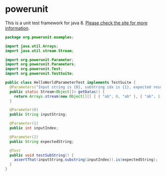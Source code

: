 powerunit
=========

This is a unit test framework for java 8. [Please check the site for more information](http://powerunit.github.io/powerunit/).

```java
package org.powerunit.examples;

import java.util.Arrays;
import java.util.stream.Stream;

import org.powerunit.Parameter;
import org.powerunit.Parameters;
import org.powerunit.Test;
import org.powerunit.TestSuite;

public class HelloWorldParameterTest implements TestSuite {
  @Parameters("Input string is {0}, subString idx is {1}, expected result is {2}")
  public static Stream<Object[]> getDatas() {
    return Arrays.stream(new Object[][] { { "ab", 0, "ab" }, { "ab", 1, "b" } });
  }

  @Parameter(0)
  public String inputString;

  @Parameter(1)
  public int inputIndex;

  @Parameter(2)
  public String expectedString;

  @Test
  public void testSubString() {
    assertThat(inputString.substring(inputIndex)).is(expectedString);
  }
}
```